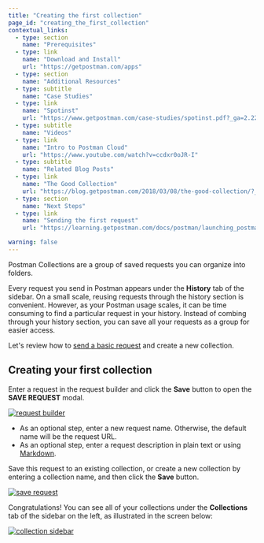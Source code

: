 ```yaml
---
title: "Creating the first collection"
page_id: "creating_the_first_collection"
contextual_links:
  - type: section
    name: "Prerequisites"
  - type: link
    name: "Download and Install"
    url: "https://getpostman.com/apps"
  - type: section
    name: "Additional Resources"
  - type: subtitle
    name: "Case Studies"
  - type: link
    name: "Spotinst"
    url: "https://www.getpostman.com/case-studies/spotinst.pdf?_ga=2.229327706.754547870.1571851340-1454169035.1570491567"
  - type: subtitle
    name: "Videos"
  - type: link
    name: "Intro to Postman Cloud"
    url: "https://www.youtube.com/watch?v=ccdxr0oJR-I"
  - type: subtitle
    name: "Related Blog Posts"
  - type: link
    name: "The Good Collection"
    url: "https://blog.getpostman.com/2018/03/08/the-good-collection/?_ga=2.160606075.754547870.1571851340-1454169035.1570491567"
  - type: section
    name: "Next Steps"
  - type: link
    name: "Sending the first request"
    url: "https://learning.getpostman.com/docs/postman/launching_postman/sending_the_first_request"

warning: false
---
```


Postman Collections are a group of saved requests you can organize into folders.

Every request you send in Postman appears under the **History** tab of the sidebar. On a small scale, reusing requests through the history section is convenient. However, as your Postman usage scales, it can be time consuming to find a particular request in your history. Instead of combing through your history section, you can save all your requests as a group for easier access.

Let's review how to [send a basic request](/docs/postman/launching-postman/sending-the-first-request/) and create a new collection.

## Creating your first collection

Enter a request in the request builder and click the **Save** button to open the **SAVE REQUEST** modal.

[![request builder](https://assets.postman.com/postman-docs/SaveRequest1.png)](https://assets.postman.com/postman-docs/SaveRequest1.png)

* As an optional step, enter a new request name. Otherwise, the default name will be the request URL.
* As an optional step, enter a request description in plain text or using [Markdown](/docs/postman/collections/using-markdown-for-descriptions/).

Save this request to an existing collection, or create a new collection by entering a collection name, and then click the **Save** button.

[![save request](https://assets.postman.com/postman-docs/SaveRequest.png)](https://assets.postman.com/postman-docs/SaveRequest.png)

Congratulations! You can see all of your collections under the **Collections** tab of the sidebar on the left, as illustrated in the screen below:

[![collection sidebar](https://assets.postman.com/postman-docs/Creating_first_collection_sidebar1.png)](https://assets.postman.com/postman-docs/Creating_first_collection_sidebar1.png)
